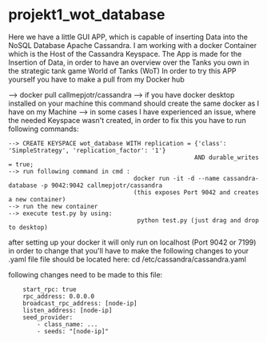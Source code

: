 # projekt1_wot_database
Here we have a little GUI APP, which is capable of inserting Data into the NoSQL Database Apache Cassandra.
I am working with a docker Container which is the Host of the Cassandra Keyspace.
The App is made for the Insertion of Data, in order to have an overview over the Tanks you own in the strategic tank game World of Tanks (WoT)
In order to try this APP yourself you have to make a pull from my Docker hub

--> docker pull callmepjotr/cassandra
--> if you have docker desktop installed on your machine this command should create the same docker as I have on my Machine
--> in some cases I have experienced an issue, where the needed Keyspace wasn't created, in order to fix this you have to run following commands:


    --> CREATE KEYSPACE wot_database WITH replication = {'class': 'SimpleStrategy', 'replication_factor': '1'} 
                                                        AND durable_writes = true;
    --> run following command in cmd :
                                       docker run -it -d --name cassandra-database -p 9042:9042 callmepjotr/cassandra 
                                       (this exposes Port 9042 and creates a new container)
    --> run the new container
    --> execute test.py by using:
                                        python test.py (just drag and drop to desktop)
                           

after setting up your docker it will only run on localhost (Port 9042 or 7199)
in order to change that you'll have to make the following changes to your .yaml file
file should be located here: cd /etc/cassandra/cassandra.yaml

following changes need to be made to this file:

        start_rpc: true
        rpc_address: 0.0.0.0
        broadcast_rpc_address: [node-ip]
        listen_address: [node-ip]
        seed_provider:
            - class_name: ...
            - seeds: "[node-ip]"

